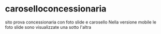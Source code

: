 # caroselloconcessionaria
sito prova concessionaria con foto slide e carosello 
Nella versione mobile le foto slide sono visualizzate una sotto l'altra
